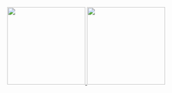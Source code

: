  <div>
  <a href="https://github.com/wLossani">
  <img height="180em" src="https://github-readme-stats.vercel.app/api?username=wLossani&show_icons=true&theme=dark&include_all_commits=true&count_private=true"/>
  <img height="180em" src="https://github-readme-stats.vercel.app/api/top-langs/?username=wLossani&layout=compact&langs_count=7&theme=dark"/> 
</div>

